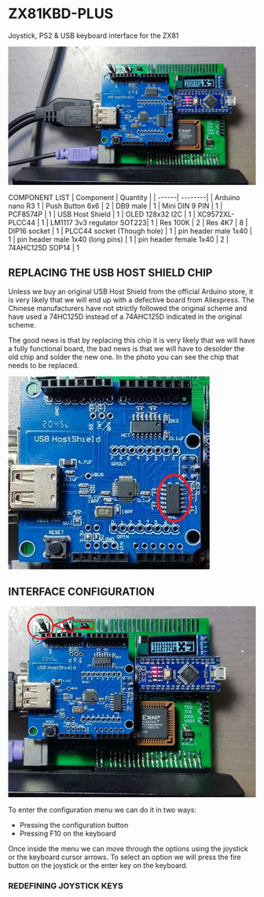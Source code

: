 # ZX81KBD-PLUS
 Joystick, PS2 & USB keyboard interface for the ZX81
 
 ![ZX81KBD-PLUS|800](Images/interface.jpg)
 
 COMPONENT LIST
 |  Component |  Quantity |
 | ------| --------| 
 | Arduino nano R3	1
 | Push Button 6x6 | 2
 | DB9 male	| 1
 | Mini DIN	9 PIN | 1
 | PCF8574P	| 1
 | USB Host Shield	| 1
 | OLED 128x32 I2C	| 1
 | XC9572XL-PLCC44	| 1
 | LM1117 3v3 regulator SOT223| 1
 | Res 100K	| 2
 | Res 4K7	| 8
 | DIP16 socket	| 1
 | PLCC44 socket (Though hole)	| 1
 | pin header male 1x40 | 1
 | pin header male 1x40 (long pins)	| 1
 | pin header female 1x40	| 2
 | 74AHC125D SOP14	| 1

## REPLACING THE USB HOST SHIELD CHIP
Unless we buy an original USB Host Shield from the official Arduino store, it is very likely that we will end up with a defective board from Aliexpress. The Chinese manufacturers have not strictly followed the original scheme and have used a 74HC125D instead of a 74AHC125D indicated in the original scheme.

The good news is that by replacing this chip it is very likely that we will have a fully functional board, the bad news is that we will have to desolder the old chip and solder the new one.
In the photo you can see the chip that needs to be replaced.


 ![ZX81KBD-PLUS|800](Images/chip.jpg)

## INTERFACE CONFIGURATION

![ZX81KBD-PLUS|800](Images/button.jpg)

To enter the configuration menu we can do it in two ways:
- Pressing the configuration button
- Pressing F10 on the keyboard

Once inside the menu we can move through the options using the joystick or the keyboard cursor arrows. 
To select an option we will press the fire button on the joystick or the enter key on the keyboard.

### REDEFINING JOYSTICK KEYS



